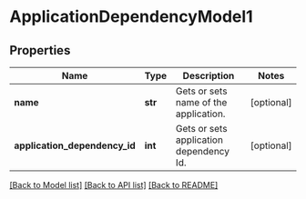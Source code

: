 # ApplicationDependencyModel1

## Properties
Name | Type | Description | Notes
------------ | ------------- | ------------- | -------------
**name** | **str** | Gets or sets name of the application. | [optional] 
**application_dependency_id** | **int** | Gets or sets application dependency Id. | [optional] 

[[Back to Model list]](../README.md#documentation-for-models) [[Back to API list]](../README.md#documentation-for-api-endpoints) [[Back to README]](../README.md)


